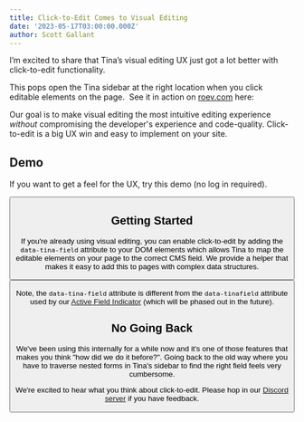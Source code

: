 ```yaml
---
title: Click-to-Edit Comes to Visual Editing
date: '2023-05-17T03:00:00.000Z'
author: Scott Gallant
---
```


I’m excited to share that Tina’s visual editing UX just got a lot better with click-to-edit functionality.

This pops open the Tina sidebar at the right location when you click editable elements on the page.  See it in action on [roev.com](https://www.roev.com/) here:

<CloudinaryVideo src="https://res.cloudinary.com/forestry-demo/video/upload/v1684428946/blog-media/click-to-edit-may-2023/click-to-edit-demo" />

Our goal is to make visual editing the most intuitive editing experience *without* compromising the developer's experience and code-quality.  Click-to-edit is a big UX win and easy to implement on your site.

## Demo

If you want to get a feel for the UX, try this demo (no log in required).

<Button link="https://quick-edit-demo.vercel.app/admin" label="Try the Demo" />

## Getting Started

If you're already using visual editing, you can enable click-to-edit by adding the `data-tina-field` attribute to your DOM elements which allows Tina to map the editable elements on your page to the correct CMS field.  We provide a helper that makes it easy to add this to pages with complex data structures. 

<Button link="https://tina.io/docs/contextual-editing/react/#click-to-edit-experimental" label="See the Docs" />

Note, the `data-tina-field` attribute is different from the `data-tinafield` attribute used by our [Active Field Indicator](https://tina.io/docs/editing/active-field-indicator/) (which will be phased out in the future). 

## No Going Back

We've been using this internally for a while now and it's one of those features that makes you think "how did we do it before?".   Going back to the old way where you have to traverse nested forms in Tina's sidebar to find the right field feels very cumbersome.

We're excited to hear what you think about click-to-edit.  Please hop in our [Discord server](https://discord.com/invite/zumN63Ybpf) if you have feedback.
